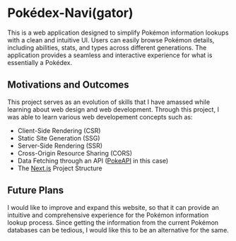 # Pokédex-Navi(gator)

This is a web application designed to simplify Pokémon information lookups with a clean and intuitive UI. Users can easily browse Pokémon details, including abilities, stats, and types across different generations. The application provides a seamless and interactive experience for what is essentially a Pokédex.

## Motivations and Outcomes

This project serves as an evolution of skills that I have amassed while learning about web design and web development. Through this project, I was able to learn various web developement concepts such as:

- Client-Side Rendering (CSR)
- Static Site Generation (SSG)
- Server-Side Rendering (SSR)
- Cross-Origin Resource Sharing (CORS)
- Data Fetching through an API ([PokeAPI](https://pokeapi.co/) in this case)
- The [Next.js](https://nextjs.org/) Project Structure

## Future Plans

I would like to improve and expand this website, so that it can provide an intuitive and comprehensive experience for the Pokémon information lookup process. Since getting the information from the current Pokémon databases can be tedious, I would like this to be an alternative for the same.
